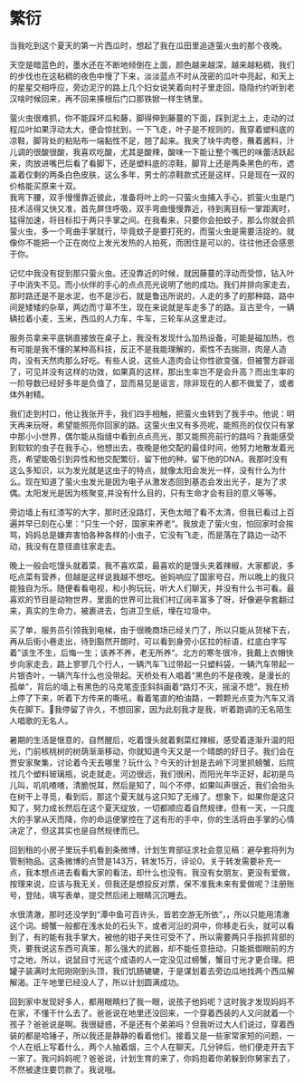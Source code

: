 # 繁衍

当我吃到这个夏天的第一片西瓜时，想起了我在瓜田里追逐萤火虫的那个夜晚。   

天空是暗蓝色的，墨水还在不断地倾倒在上面，颜色越来越深，越来越粘稠，我们的步伐也在这粘稠的夜色中慢了下来，淡淡蓝点不时从茂密的瓜叶中亮起，和天上的星星交相呼应，旁边泥泞的路上几个妇女说笑着向村子里走回，隐隐约约听到老汉啥时候回来，再不回来揍根后门口那铁锨一样生锈里。  

萤火虫很难抓，你不能踩坏瓜和藤，脚得伸到藤蔓的下面，踩到泥土上，走动的过程瓜叶如果浮动太大，便会惊扰到，一下飞走，叶子是不规则的，我穿着塑料底的凉鞋，脚背处的粘贴布一端黏性不足，翘了起来。我夹了块牛肉卷，蘸着酱料，汁儿调的很酸很酸，我喜欢吃酸，尤其是酸辣，酸味一下能让整个嘴巴的味蕾活跃起来，肉放进嘴巴后看了看脚下，还是塑料底的凉鞋，脚背上还是两条黑色的布，遮盖着仅剩的两条白色皮肤，这么多年，男士的凉鞋款式还是这样，只是现在一双的价格能买原来十双。    
我弯下腰，双手慢慢靠近彼此，准备将叶上的一只萤火虫捕入手心，抓萤火虫是门技术活得又快又准，首先屏住呼吸，双手弯曲慢慢靠近，待到离目标一掌距离时，猛得加速，将目标扣于两只手掌之间。在我看来，只要你会拍蚊子，那么你就会抓萤火虫，多一个弯曲手掌就行，毕竟蚊子是要打死的，而萤火虫是需要活捉的。就像你不能把一个正在岗位上发光发热的人拍死，而困住是可以的，往往他还会感恩于你。    

记忆中我没有捉到那只萤火虫。还没靠近的时候，就因藤蔓的浮动而受惊，钻入叶子中消失不见。而小伙伴的手心的点点亮光说明了他的成功。我们并排向家走去，那时路还是不是水泥，也不是沙石，就是鲁迅所说的，人走的多了的那种路，路中间是矮矮的杂草，两边而寸草不生，现在来说就是车走多了的路。亘古至今，一辆辆拉着小麦，玉米，西瓜的人力车，牛车，三轮车从这里走过。

服务员拿来平底锅直接放在桌子上，我没有发现什么加热设备，可能是磁加热，也有可能是我不懂的某种高科技，反正不是我能理解的，索性不去揣测，肉是人造肉，没有天然肉那么好吃。有些人说，这些人造肉会让你性欲变强，但被警方辟谣了，可见并没有这样的功效，如果真的这样，那出生率岂不是会升高？而出生率的一阶导数已经好多年是负值了，显而易见是谣言，除非现在的人都不做爱了，或者体外射精。    

我们走到村口，他让我张开手，我们四手相触，把萤火虫转到了我手中。他说：明天再来玩呀，希望能照亮你回家的路。这萤火虫又有多亮呢，能照亮的仅仅只有掌中那小小世界，偶尔能从指缝中看到点点亮光，那又能照亮前行的路吗？我能感受到软软的虫子在我手心，他想出去，夜晚是他交配的最佳时间，他努力地散发着光亮，希望能吸引到异性和他交配繁衍，留下他的种，留下他的DNA，我那时没有这么多知识，以为发光就是这虫子的特点，就像太阳会发光一样，没有什么为什么。现在知道了萤火虫发光是因为电子从激发态回到基态会发出光子，是为了求偶。太阳发光是因为核聚变,并没有什么目的，只有生命才会有目的意义等等。       

旁边墙上有红漆写的大字，那时还没路灯，天色太暗了看不太清，但我已看过上百遍并早已刻在心里：“只生一个好，国家来养老“。我放走了萤火虫，怕回家时会挨骂，妈妈总是嫌弃害怕各种各样的小虫子，它没有飞走，而是落在了路边一动不动，我没有在意径直往家走去。   

晚上一般会吃馒头就着菜，我不喜欢菜，最喜欢的是馒头夹着辣椒，大家都说，多吃点菜有营养，但越是这样说我越不想吃。爸妈响应了国家号召，所以晚上的我只能独自为乐。随便看看电视，和小狗玩玩，听大人们聊天，并没有什么书可看。最喜欢的节目是动物世界，里面的世界可比我们村辽阔丰富多了呀，好像避孕套翻过来，真实的生命力，被裹进去，包进卫生纸，埋在垃圾中。

买了单，服务员引领我到电梯，由于很晚商场已经关门了，所以只能从货梯下去，再从后街小巷走出，待到豁然开朗时，可以看到身旁小区拉的标语，红底白字写着”该生不生，后悔一生；该养不养，老无所养“。北方的寒冬很冷，我戴上衣帽快步向家走去，路上寥寥几个行人，一辆汽车飞过带起一只塑料袋，一辆汽车带起一片银杏叶，一辆汽车什么也没带起。天桥处有人唱着“黑色的不是夜晚，是漫长的孤单”，背后的墙上有黑色的马克笔歪歪斜斜画着“路灯不灭，摇滚不熄”。我在桥上停了下来，听着下方传来的嘶吼，看着笔直的柏油路，一颗颗光点变为汽车又消失在脚下。我停留了许久，不想回家，因为此刻我才是我，听着跑调的无名陌生人唱歌的无名人。    

暑期的生活是惬意的，自然醒后，吃着馒头就着剩菜红辣椒，感受着逐渐升温的阳光，门前核桃树的树荫渐渐移动，你就知道今天又是一个晴朗的好日子。我们会在贾安家聚集，讨论着今天去哪里？玩什么？今天的计划是去岭下河里抓螃蟹，后院找几个塑料玻璃瓶，说走就走。河边很远，我们很闲，而阳光年华正好，起初是鸟儿叫，叽叽喳喳，清脆悦耳，然后是知了，叫个不停，如果叫声很近，我们会抬头在树干上寻觅，看到后，那这个夏天就与这只知了无缘了。想象下，如果你是这只知了，努力成长然后在这个夏天绽放，一切都顺应着自然规律，但有一天，一只庞大的手掌从天而降，你的命运便掌控在了这有形的手中，你的生活将由手掌的心情决定了，但这其实也是自然规律而已。    

回到租的小房子里玩手机看到条微博，计划生育部征求社会意见稿：避孕套将列为管制物品。这条微博的点赞是143万，转发15万，评论0。关于转发需要补充一点，我本想点进去看看大家的看法，却什么也没有。我没有女朋友，更没有爱做，按理来说，应该与我无关，但我还是想投反对票，保不准我未来有爱做呢？注册账号，登陆，填写表单，提交然后闭上眼睛沉沉睡去。    

水很清澈，那时还没学到“潭中鱼可百许头，皆若空游无所依”，，所以只能用清澈这个词。螃蟹一般都在浅水处的石头下，或者河沿的洞中，你移走石头，就可以看到了，有的能有我手掌大，被他的钳子夹住可受不了，所以需要两只手指抓背部的壳，要我说这东西可真笨，那么强大的武器，却不能任意扭动，只能抵御眼前的方寸之地，所以，说鼠目寸光这个成语的人一定没见过螃蟹，蟹目寸光才更合理。把罐子装满时太阳刚刚到头顶，我们饥肠辘辘，于是谋划着去旁边瓜地找两个西瓜解解渴。正午地里已经没人了，所以计划圆满成功。   

回到家中发现好多人，都用眼睛扫了我一眼，说孩子他妈呢？这时我才发现妈妈不在家，不懂干什么去了。爸爸说在地里还没回来，一个穿着西装的人又问就着一个孩子？爸爸说是啊。我很疑惑，不是还有个弟弟吗？但我听过大人们说过，穿着西装的都是哈锤子，所以我还是静静的看着他们。接着又是一些家常家短的问题，一个人在纸上写着什么，两个人抽着烟，三个人在聊天。几分钟后，他们便走开去下一家了。我问妈妈呢？爸爸说，计划生育的来了，你妈抱着你弟躲到你舅家去了，不然被逮住要罚款了。我说哦。